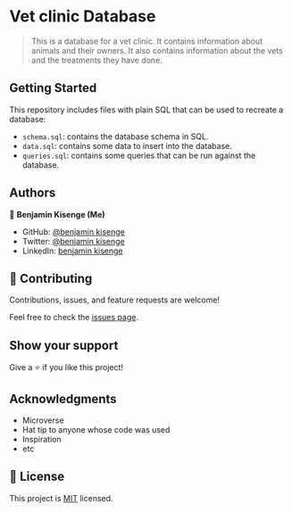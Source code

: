 # Vet clinic Database

> This is a database for a vet clinic. It contains information about animals and their owners.
> It also contains information about the vets and the treatments they have done.


## Getting Started

This repository includes files with plain SQL that can be used to recreate a database:

- `schema.sql`: contains the database schema in SQL.
- `data.sql`: contains some data to insert into the database.
- `queries.sql`: contains some queries that can be run against the database.

## Authors

👤 **Benjamin Kisenge (Me)**

* GitHub: [@benjamin kisenge](https://github.com/iambenkis)
* Twitter: [@benjamin kisenge](https://twitter.com/iambenkis)
* LinkedIn: [benjamin kisenge](https://www.linkedin.com/in/ben-kisenge/)

## 🤝 Contributing

Contributions, issues, and feature requests are welcome!

Feel free to check the [issues page](https://github.com/iambenkis/Vet-clinic-database/issues).

## Show your support

Give a ⭐️ if you like this project!

## Acknowledgments

- Microverse
- Hat tip to anyone whose code was used
- Inspiration
- etc

## 📝 License

This project is [MIT](MIT.md) licensed.

